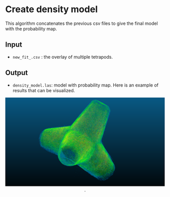 # Create density model

This algorithm concatenates the previous csv files to give the final model with the probability map. 


## Input 

- `new_fit_.csv` : the overlay of multiple tetrapods. 

## Output 

- `density_model.las`: model with probability map. 
Here is an example of results that can be visualized. 

<p align="center">
    <img src="density_model.png" alt="screenshot" width=600px>. 
</p> 
